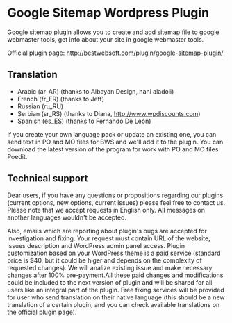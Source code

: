 Google Sitemap Wordpress Plugin
===============================

Google sitemap plugin allows you to create and add sitemap file to google webmaster tools, get info about your site in google webmaster tools.

Official plugin page: http://bestwebsoft.com/plugin/google-sitemap-plugin/


Translation
-----------------------------
* Arabic (ar_AR) (thanks to Albayan Design, hani aladoli)
* French (fr_FR) (thanks to Jeff)
* Russian (ru_RU)
* Serbian (sr_RS) (thanks to Diana, http://www.wpdiscounts.com)
* Spanish (es_ES) (thanks to Fernando De León)

If you create your own language pack or update an existing one, you can send text in PO and MO files for BWS and we'll add it to the plugin. You can download the latest version of the program for work with PO and MO files Poedit.


Technical support
-----------------------------
Dear users, if you have any questions or propositions regarding our plugins (current options, new options, current issues) please feel free to contact us. Please note that we accept requests in English only. All messages on another languages wouldn't be accepted.

Also, emails which are reporting about plugin's bugs are accepted for investigation and fixing. Your request must contain URL of the website, issues description and WordPress admin panel access. Plugin customization based on your WordPress theme is a paid service (standard price is $40, but it could be higer and depends on the complexity of requested changes). We will analize existing issue and make necessary changes after 100% pre-payment.All these paid changes and modifications could be included to the next version of plugin and will be shared for all users like an integral part of the plugin. Free fixing services will be provided for user who send translation on their native language (this should be a new translation of a certain plugin, and you can check available translations on the official plugin page).
